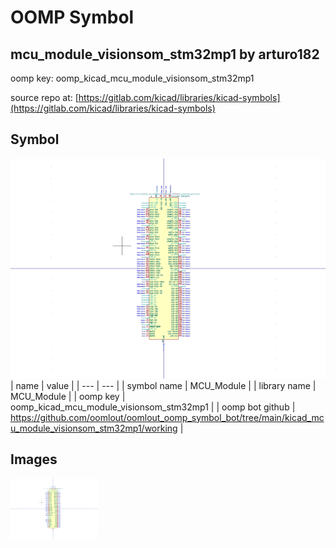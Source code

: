 # OOMP Symbol  
## mcu_module_visionsom_stm32mp1  by arturo182  
  
oomp key: oomp_kicad_mcu_module_visionsom_stm32mp1  
  
source repo at: [https://gitlab.com/kicad/libraries/kicad-symbols](https://gitlab.com/kicad/libraries/kicad-symbols)  
## Symbol  
  
[![working.png](working_600.png)](working.png)  
| name | value | 
| --- | --- | 
| symbol name | MCU_Module | 
| library name | MCU_Module | 
| oomp key | oomp_kicad_mcu_module_visionsom_stm32mp1 | 
| oomp bot github | https://github.com/oomlout/oomlout_oomp_symbol_bot/tree/main/kicad_mcu_module_visionsom_stm32mp1/working | 
## Images  
  
[![working.png](working_140.png)](working.png)  
